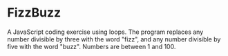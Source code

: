 # FizzBuzz
A JavaScript coding exercise using loops. The program replaces any number divisible by three with the word "fizz", and any number divisible by five with the word "buzz". Numbers are between 1 and 100.
